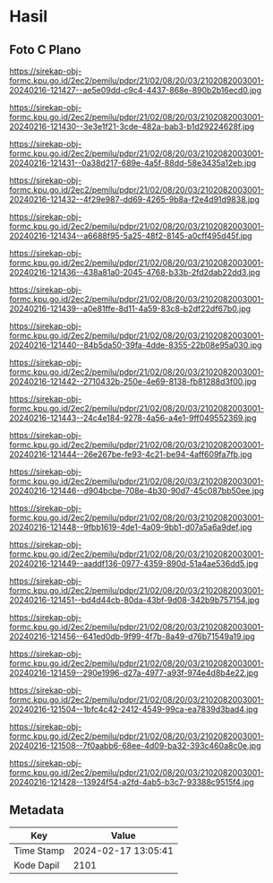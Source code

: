 # Hasil

## Foto C Plano

https://sirekap-obj-formc.kpu.go.id/2ec2/pemilu/pdpr/21/02/08/20/03/2102082003001-20240216-121427--ae5e09dd-c9c4-4437-868e-890b2b16ecd0.jpg

https://sirekap-obj-formc.kpu.go.id/2ec2/pemilu/pdpr/21/02/08/20/03/2102082003001-20240216-121430--3e3e1f21-3cde-482a-bab3-b1d29224628f.jpg

https://sirekap-obj-formc.kpu.go.id/2ec2/pemilu/pdpr/21/02/08/20/03/2102082003001-20240216-121431--0a38d217-689e-4a5f-88dd-58e3435a12eb.jpg

https://sirekap-obj-formc.kpu.go.id/2ec2/pemilu/pdpr/21/02/08/20/03/2102082003001-20240216-121432--4f29e987-dd69-4265-9b8a-f2e4d91d9838.jpg

https://sirekap-obj-formc.kpu.go.id/2ec2/pemilu/pdpr/21/02/08/20/03/2102082003001-20240216-121434--a6688f95-5a25-48f2-8145-a0cff495d45f.jpg

https://sirekap-obj-formc.kpu.go.id/2ec2/pemilu/pdpr/21/02/08/20/03/2102082003001-20240216-121436--438a81a0-2045-4768-b33b-2fd2dab22dd3.jpg

https://sirekap-obj-formc.kpu.go.id/2ec2/pemilu/pdpr/21/02/08/20/03/2102082003001-20240216-121439--a0e81ffe-8d11-4a59-83c8-b2df22df67b0.jpg

https://sirekap-obj-formc.kpu.go.id/2ec2/pemilu/pdpr/21/02/08/20/03/2102082003001-20240216-121440--84b5da50-39fa-4dde-8355-22b08e95a030.jpg

https://sirekap-obj-formc.kpu.go.id/2ec2/pemilu/pdpr/21/02/08/20/03/2102082003001-20240216-121442--2710432b-250e-4e69-8138-fb81288d3f00.jpg

https://sirekap-obj-formc.kpu.go.id/2ec2/pemilu/pdpr/21/02/08/20/03/2102082003001-20240216-121443--24c4e184-9278-4a56-a4e1-9ff049552369.jpg

https://sirekap-obj-formc.kpu.go.id/2ec2/pemilu/pdpr/21/02/08/20/03/2102082003001-20240216-121444--26e267be-fe93-4c21-be94-4aff609fa7fb.jpg

https://sirekap-obj-formc.kpu.go.id/2ec2/pemilu/pdpr/21/02/08/20/03/2102082003001-20240216-121446--d904bcbe-708e-4b30-90d7-45c087bb50ee.jpg

https://sirekap-obj-formc.kpu.go.id/2ec2/pemilu/pdpr/21/02/08/20/03/2102082003001-20240216-121448--9fbb1619-4de1-4a09-9bb1-d07a5a6a9def.jpg

https://sirekap-obj-formc.kpu.go.id/2ec2/pemilu/pdpr/21/02/08/20/03/2102082003001-20240216-121449--aaddf136-0977-4359-890d-51a4ae536dd5.jpg

https://sirekap-obj-formc.kpu.go.id/2ec2/pemilu/pdpr/21/02/08/20/03/2102082003001-20240216-121451--bd4d44cb-80da-43bf-9d08-342b9b757154.jpg

https://sirekap-obj-formc.kpu.go.id/2ec2/pemilu/pdpr/21/02/08/20/03/2102082003001-20240216-121456--641ed0db-9f99-4f7b-8a49-d76b71549a19.jpg

https://sirekap-obj-formc.kpu.go.id/2ec2/pemilu/pdpr/21/02/08/20/03/2102082003001-20240216-121459--290e1996-d27a-4977-a93f-974e4d8b4e22.jpg

https://sirekap-obj-formc.kpu.go.id/2ec2/pemilu/pdpr/21/02/08/20/03/2102082003001-20240216-121504--1bfc4c42-2412-4549-99ca-ea7839d3bad4.jpg

https://sirekap-obj-formc.kpu.go.id/2ec2/pemilu/pdpr/21/02/08/20/03/2102082003001-20240216-121508--7f0aabb6-68ee-4d09-ba32-393c460a8c0e.jpg

https://sirekap-obj-formc.kpu.go.id/2ec2/pemilu/pdpr/21/02/08/20/03/2102082003001-20240216-121428--13924f54-a2fd-4ab5-b3c7-93388c9515f4.jpg


## Metadata

| Key        | Value               |
| ---------- | ------------------- |
| Time Stamp | 2024-02-17 13:05:41 |
| Kode Dapil | 2101                |



